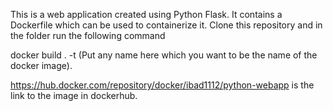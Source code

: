 This is a web application created using Python Flask. It contains a Dockerfile which can be used to containerize it.
Clone this repository and in the folder run the following command

docker build . -t (Put any name here which you want to be the name of the docker image).

https://hub.docker.com/repository/docker/ibad1112/python-webapp is the link to the image in dockerhub.
